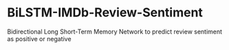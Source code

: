 # BiLSTM-IMDb-Review-Sentiment
Bidirectional Long Short-Term Memory Network to predict review sentiment as positive or negative
